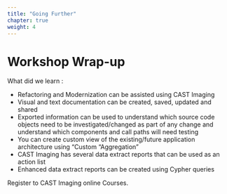 ```yaml
---
title: "Going Further"
chapter: true
weight: 4
---
```


# Workshop Wrap-up 

What did we learn : 
- Refactoring and Modernization can be assisted using CAST Imaging 
- Visual and text documentation can be created, saved, updated and shared 
- Exported information can be used to understand which source code objects need to be investigated/changed as part of any change and understand which components and call paths will need testing 
- You can create custom view of the existing/future application architecture using “Custom “Aggregation” 
- CAST Imaging has several data extract reports that can be used as an action list 
- Enhanced data extract reports can be created using Cypher queries 

 
Register to CAST Imaging online Courses.